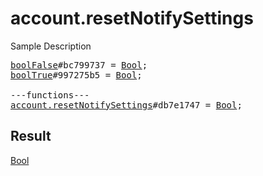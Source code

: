 # account.resetNotifySettings

Sample Description

<pre>
<a href="../constructor/boolFalse.md">boolFalse</a>#bc799737 = <a href="../type/Bool.md">Bool</a>;
<a href="../constructor/boolTrue.md">boolTrue</a>#997275b5 = <a href="../type/Bool.md">Bool</a>;

---functions---
<a href="../method/account.resetNotifySettings.md">account.resetNotifySettings</a>#db7e1747 = <a href="../type/Bool.md">Bool</a>;
</pre>

## Result

<a href="../type/Bool.md">Bool</a>

